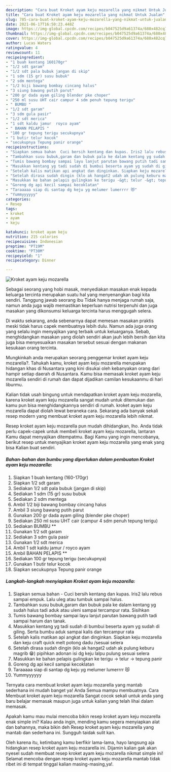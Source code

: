 ```yaml
---
description: "Cara buat Kroket ayam keju mozarella yang nikmat Untuk Jualan"
title: "Cara buat Kroket ayam keju mozarella yang nikmat Untuk Jualan"
slug: 785-cara-buat-kroket-ayam-keju-mozarella-yang-nikmat-untuk-jualan
date: 2021-06-17T16:50:23.448Z
image: https://img-global.cpcdn.com/recipes/b047525d9a61374a/680x482cq70/kroket-ayam-keju-mozarella-foto-resep-utama.jpg
thumbnail: https://img-global.cpcdn.com/recipes/b047525d9a61374a/680x482cq70/kroket-ayam-keju-mozarella-foto-resep-utama.jpg
cover: https://img-global.cpcdn.com/recipes/b047525d9a61374a/680x482cq70/kroket-ayam-keju-mozarella-foto-resep-utama.jpg
author: Lucas Waters
ratingvalue: 4
reviewcount: 11
recipeingredient:
- "1 buah kentang 160170gr"
- "1/2 sdt garam"
- "1/2 sdt pala bubuk jangan di skip"
- "1 sdm (15 gr) susu bubuk"
- "2 sdm mentega"
- "1/2 biji bawang bombay cincang halus"
- "3 siung bawang putih parut"
- "200 gr dada ayam giling blender pke choper"
- "250 ml susu UHT cair campur 4 sdm penuh tepung terigu"
- " BUMBU "
- "1/2 sdt garam"
- "3 sdm gula pasir"
- "1/2 sdt merica"
- "1 sdt kaldu jamur  royco ayam"
- " BAHAN PELAPIS "
- "100 gr tepung terigu secukupnya"
- "1 butir telur kocok"
- "secukupnya Tepung panir orange"
recipeinstructions:
- "Siapkan semua bahan  Cuci bersih kentang dan kupas. Iris2 lalu rebus sampai empuk. Lalu uleg atau tumbuk sampai halus."
- "Tambahkan susu bubuk,garam dan bubuk pala ke dalam kentang yg sudah halus tadi aduk atau uleni sampai tercampur rata. Sisihkan"
- "Tumis bawang bombay sampai layu lanjut parutan bawang putih tadi sampai harum dan tanak."
- "Masukkan kentang yg tadi sudah di bumbui beserta ayam yg sudah di giling. Serta bumbu aduk sampai kalis dan tercampur rata"
- "Setelah kalis matikan api angkat dan dinginkan. Siapkan keju mozarella dan keju craft quick melt potong dadu /sesuai selera"
- "Setelah dirasa sudah dingin (klo ak hangat2 udah ak pulung keburu magrib 😁) pipihkan adonan isi dg keju lalpu pulung sesuai selera"
- "Masukkan ke bahan pelapis gulingkan ke terigu -&gt; telur -&gt; tepung panir"
- "Goreng dg api kecil sampai kecoklatan"
- "Taraaaaa siap di santap dg keju yg melumer lumerrrr 😻"
- "Yummyyyyyy"
categories:
- Resep
tags:
- kroket
- ayam
- keju

katakunci: kroket ayam keju 
nutrition: 215 calories
recipecuisine: Indonesian
preptime: "PT19M"
cooktime: "PT30M"
recipeyield: "1"
recipecategory: Dinner

---
```



![Kroket ayam keju mozarella](https://img-global.cpcdn.com/recipes/b047525d9a61374a/680x482cq70/kroket-ayam-keju-mozarella-foto-resep-utama.jpg)

Sebagai seorang yang hobi masak, menyediakan masakan enak kepada keluarga tercinta merupakan suatu hal yang menyenangkan bagi kita sendiri. Tanggung jawab seorang ibu Tidak hanya menjaga rumah saja, namun anda juga wajib memastikan keperluan nutrisi terpenuhi dan juga masakan yang dikonsumsi keluarga tercinta harus menggugah selera.

Di waktu  sekarang, anda sebenarnya dapat memesan masakan praktis meski tidak harus capek membuatnya lebih dulu. Namun ada juga orang yang selalu ingin menyajikan yang terbaik untuk keluarganya. Sebab, menghidangkan masakan yang diolah sendiri akan jauh lebih bersih dan kita juga bisa menyesuaikan masakan tersebut sesuai dengan makanan kesukaan orang tercinta. 



Mungkinkah anda merupakan seorang penggemar kroket ayam keju mozarella?. Tahukah kamu, kroket ayam keju mozarella merupakan hidangan khas di Nusantara yang kini disukai oleh kebanyakan orang dari hampir setiap daerah di Nusantara. Kamu bisa memasak kroket ayam keju mozarella sendiri di rumah dan dapat dijadikan camilan kesukaanmu di hari liburmu.

Kalian tidak usah bingung untuk mendapatkan kroket ayam keju mozarella, karena kroket ayam keju mozarella sangat mudah untuk ditemukan dan kamu pun bisa menghidangkannya sendiri di rumah. kroket ayam keju mozarella dapat diolah lewat beraneka cara. Sekarang ada banyak sekali resep modern yang membuat kroket ayam keju mozarella lebih nikmat.

Resep kroket ayam keju mozarella pun mudah dihidangkan, lho. Anda tidak perlu capek-capek untuk membeli kroket ayam keju mozarella, lantaran Kamu dapat menyajikan ditempatmu. Bagi Kamu yang ingin mencobanya, berikut resep untuk menyajikan kroket ayam keju mozarella yang enak yang bisa Kalian buat sendiri.

<!--inarticleads1-->

##### Bahan-bahan dan bumbu yang diperlukan dalam pembuatan Kroket ayam keju mozarella:

1. Siapkan 1 buah kentang (160-170gr)
1. Siapkan 1/2 sdt garam
1. Sediakan 1/2 sdt pala bubuk (jangan di skip)
1. Sediakan 1 sdm (15 gr) susu bubuk
1. Sediakan 2 sdm mentega
1. Ambil 1/2 biji bawang bombay cincang halus
1. Ambil 3 siung bawang putih parut
1. Gunakan 200 gr dada ayam giling (blender pke choper)
1. Sediakan 250 ml susu UHT cair (campur 4 sdm penuh tepung terigu)
1. Sediakan  BUMBU **
1. Gunakan 1/2 sdt garam
1. Sediakan 3 sdm gula pasir
1. Gunakan 1/2 sdt merica
1. Ambil 1 sdt kaldu jamur / royco ayam
1. Ambil  BAHAN PELAPIS **
1. Sediakan 100 gr tepung terigu (secukupnya)
1. Gunakan 1 butir telur kocok
1. Siapkan secukupnya Tepung panir orange




<!--inarticleads2-->

##### Langkah-langkah menyiapkan Kroket ayam keju mozarella:

1. Siapkan semua bahan  - Cuci bersih kentang dan kupas. Iris2 lalu rebus sampai empuk. Lalu uleg atau tumbuk sampai halus.
1. Tambahkan susu bubuk,garam dan bubuk pala ke dalam kentang yg sudah halus tadi aduk atau uleni sampai tercampur rata. Sisihkan
1. Tumis bawang bombay sampai layu lanjut parutan bawang putih tadi sampai harum dan tanak.
1. Masukkan kentang yg tadi sudah di bumbui beserta ayam yg sudah di giling. Serta bumbu aduk sampai kalis dan tercampur rata
1. Setelah kalis matikan api angkat dan dinginkan. Siapkan keju mozarella dan keju craft quick melt potong dadu /sesuai selera
1. Setelah dirasa sudah dingin (klo ak hangat2 udah ak pulung keburu magrib 😁) pipihkan adonan isi dg keju lalpu pulung sesuai selera
1. Masukkan ke bahan pelapis gulingkan ke terigu -&gt; telur -&gt; tepung panir
1. Goreng dg api kecil sampai kecoklatan
1. Taraaaaa siap di santap dg keju yg melumer lumerrrr 😻
1. Yummyyyyyy




Ternyata cara membuat kroket ayam keju mozarella yang mantab sederhana ini mudah banget ya! Anda Semua mampu membuatnya. Cara Membuat kroket ayam keju mozarella Sangat cocok sekali untuk anda yang baru belajar memasak maupun juga untuk kalian yang telah lihai dalam memasak.

Apakah kamu mau mulai mencoba bikin resep kroket ayam keju mozarella enak simple ini? Kalau anda ingin, mending kamu segera menyiapkan alat dan bahannya, maka bikin deh Resep kroket ayam keju mozarella yang mantab dan sederhana ini. Sungguh taidak sulit kan. 

Oleh karena itu, ketimbang kamu berfikir lama-lama, hayo langsung aja hidangkan resep kroket ayam keju mozarella ini. Dijamin kalian gak akan nyesel sudah membuat resep kroket ayam keju mozarella nikmat simple ini! Selamat mencoba dengan resep kroket ayam keju mozarella mantab tidak ribet ini di tempat tinggal kalian masing-masing,ya!.


